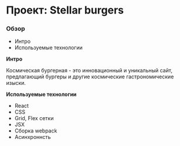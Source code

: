 # Проект: Stellar burgers

### Обзор
* Интро
* Используемые технологии

**Интро**

Космическая бургерная - это инновационный и уникальный сайт, предлагающий бургеры и другие космические гастрономические изыски. 


**Используемые технологии**

+ React
+ CSS
+ Grid, Flex сетки
+ JSX
+ Cборка webpack
+ Асинхроннсть